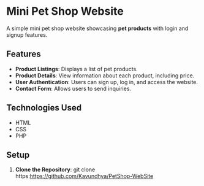 # Mini Pet Shop Website

A simple mini pet shop website showcasing **pet products** with login and signup features.

## Features

- **Product Listings**: Displays a list of pet products.
- **Product Details**: View information about each product, including price.
- **User Authentication**: Users can sign up, log in, and access the website.
- **Contact Form**: Allows users to send inquiries.

## Technologies Used

- HTML
- CSS
- PHP

## Setup

1. **Clone the Repository**:
   git clone https:https://github.com/Kavundhya/PetShop-WebSite
